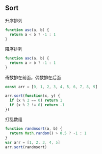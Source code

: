 ## Sort

升序排列

```javascript
function asc(a, b) {
  return a < b ? -1 : 1
}
```

降序排列

```javascript
function asc(a, b) {
  return a > b ? -1 : 1
}
```

奇数排在前面，偶数排在后面

```javascript
const arr = [0, 1, 2, 3, 4, 5, 6, 7, 8, 9]

arr.sort(function(x, y) {
  if (x % 2 == 0) return 1
  if (x % 2 != 0) return -1
})
```

打乱数组

```javascript
function randmsort(a, b) {
  return Math.random() > 0.5 ? -1 : 1
}
var arr = [1, 2, 3, 4, 5]
arr.sort(randmsort)
```
